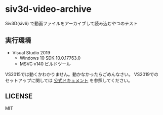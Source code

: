 # siv3d-video-archive
Siv3D(siv6) で動画ファイルをアーカイブして読み込むやつのテスト

## 実行環境

- Visual Studio 2019
    - Windows 10 SDK 10.0.17763.0
    - MSVC v140 ビルドツール

VS2015では動くかわかりません。動かなかったらごめんなさい。
VS2019でのセットアップに関しては [公式ドキュメント](https://github.com/Siv3D/Reference-JP/wiki/%E3%83%80%E3%82%A6%E3%83%B3%E3%83%AD%E3%83%BC%E3%83%89%E3%81%A8%E3%82%A4%E3%83%B3%E3%82%B9%E3%83%88%E3%83%BC%E3%83%AB) を参照してください。

## LICENSE
MIT

